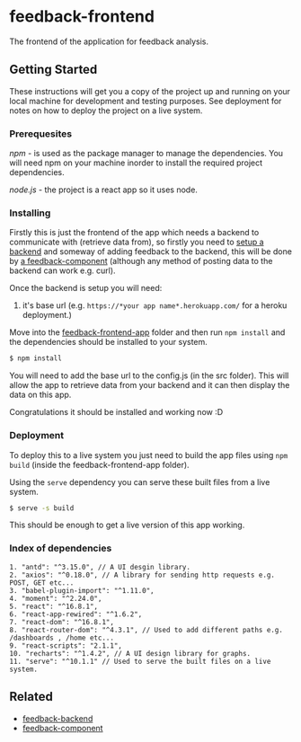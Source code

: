# feedback-frontend
The frontend of the application for feedback analysis.

## Getting Started
These instructions will get you a copy of the project up and running on your local machine for development and testing purposes. See deployment for notes on how to deploy the project on a live system. 

### Prerequesites
*npm* - is used as the package manager to manage the dependencies. You will need npm on your machine inorder to install the required project dependencies.

*node.js* - the project is a react app so it uses node.

### Installing
Firstly this is just the frontend of the app which needs a backend to communicate with (retrieve data from), so firstly you need to [setup a backend](https://github.com/GRP-17/feedback-backend) and someway of adding feedback to the backend, this will be done by [a feedback-component](https://github.com/GRP-17/feedback-component) (although any method of posting data to the backend can work e.g. curl).

Once the backend is setup you will need:
1. it's base url (e.g. `https://*your app name*.herokuapp.com/` for a heroku deployment.)

Move into the [feedback-frontend-app](https://github.com/GRP-17/feedback-frontend/wiki/Project-File-Structure#feedback-frontend-app) folder and then run `npm install` and the dependencies should be installed to your system.
```bash
$ npm install
```

You will need to add the base url to the config.js (in the src folder). This will allow the app to retrieve data from your backend and it can then display the data on this app.

Congratulations it should be installed and working now :D

### Deployment
To deploy this to a live system you just need to build the app files using `npm build` (inside the feedback-frontend-app folder).

Using the `serve` dependency you can serve these built files from a live system. 
```bash
$ serve -s build
```

This should be enough to get a live version of this app working.

### Index of dependencies
```
1. "antd": "^3.15.0", // A UI desgin library.
2. "axios": "^0.18.0", // A library for sending http requests e.g. POST, GET etc...
3. "babel-plugin-import": "^1.11.0",
4. "moment": "^2.24.0",
5. "react": "^16.8.1", 
6. "react-app-rewired": "^1.6.2",
7. "react-dom": "^16.8.1",
8. "react-router-dom": "^4.3.1", // Used to add different paths e.g. /dashboards , /home etc... 
9. "react-scripts": "2.1.1",
10. "recharts": "^1.4.2", // A UI design library for graphs.
11. "serve": "^10.1.1" // Used to serve the built files on a live system.
```

## Related
- [feedback-backend](https://github.com/GRP-17/feedback-backend)
- [feedback-component](https://github.com/GRP-17/feedback-component)
